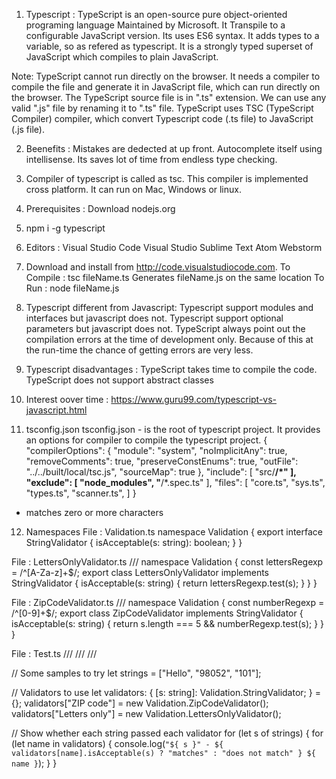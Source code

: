 1. Typescript : 
  TypeScript is an open-source pure object-oriented programing language Maintained by Microsoft.
  It Transpile to a configurable JavaScript version.
  Its uses ES6 syntax.
  It adds types to a variable, so as refered as typescript.
  It is a strongly typed superset of JavaScript which compiles to plain JavaScript.

  Note:
  TypeScript cannot run directly on the browser. It needs a compiler to compile the file and generate it in JavaScript file, which can run directly on the browser. The TypeScript source file is in ".ts" extension. We can use any valid ".js" file by renaming it to ".ts" file. TypeScript uses TSC (TypeScript Compiler) compiler, which convert Typescript code (.ts file) to JavaScript (.js file).

2. Beenefits :
  Mistakes are dedected at up front.
  Autocomplete itself using intellisense.
  Its saves lot of time from endless type checking.
3. Compiler of typescript is called as tsc. This compiler is implemented cross platform. It can run on Mac, Windows or linux.
4. Prerequisites : Download nodejs.org
5. npm i -g typescript
6. Editors :
  Visual Studio Code
  Visual Studio 
  Sublime Text
  Atom 
  Webstorm
7. Download and install from http://code.visualstudiocode.com.
To Compile : tsc fileName.ts
Generates fileName.js on the same location
To Run : node fileName.js

8. Typescript different from Javascript:
Typescript support modules and interfaces but javascript does not.
Typescript support optional parameters but javascript does not.
TypeScript always point out the compilation errors at the time of development only. Because of this at the run-time the chance of getting errors are very less.

9. Typescript disadvantages :
TypeScript takes time to compile the code.
TypeScript does not support abstract classes

10. Interest oover time :
https://www.guru99.com/typescript-vs-javascript.html

11. tsconfig.json
tsconfig.json - is the root of typescript project.
It provides an options for compiler to compile the typescript project.
{
    "compilerOptions": {
        "module": "system",
        "noImplicitAny": true,
        "removeComments": true,
        "preserveConstEnums": true,
        "outFile": "../../built/local/tsc.js",
        "sourceMap": true
    },
    "include": [
        "src/**/*"
    ],
    "exclude": [
        "node_modules",
        "**/*.spec.ts"
    ],
    "files": [
        "core.ts",
        "sys.ts",
        "types.ts",
        "scanner.ts",
    ]
}

* matches zero or more characters

12. Namespaces
File : Validation.ts
namespace Validation {
    export interface StringValidator {
        isAcceptable(s: string): boolean;
    }
}

File : LettersOnlyValidator.ts
/// <reference path="Validation.ts" />
namespace Validation {
    const lettersRegexp = /^[A-Za-z]+$/;
    export class LettersOnlyValidator implements StringValidator {
        isAcceptable(s: string) {
            return lettersRegexp.test(s);
        }
    }
}

File : ZipCodeValidator.ts
/// <reference path="Validation.ts" />
namespace Validation {
    const numberRegexp = /^[0-9]+$/;
    export class ZipCodeValidator implements StringValidator {
        isAcceptable(s: string) {
            return s.length === 5 && numberRegexp.test(s);
        }
    }
}


File : Test.ts
/// <reference path="Validation.ts" />
/// <reference path="LettersOnlyValidator.ts" />
/// <reference path="ZipCodeValidator.ts" />

// Some samples to try
let strings = ["Hello", "98052", "101"];

// Validators to use
let validators: { [s: string]: Validation.StringValidator; } = {};
validators["ZIP code"] = new Validation.ZipCodeValidator();
validators["Letters only"] = new Validation.LettersOnlyValidator();

// Show whether each string passed each validator
for (let s of strings) {
    for (let name in validators) {
        console.log(`"${ s }" - ${ validators[name].isAcceptable(s) ? "matches" : "does not match" } ${ name }`);
    }
}


